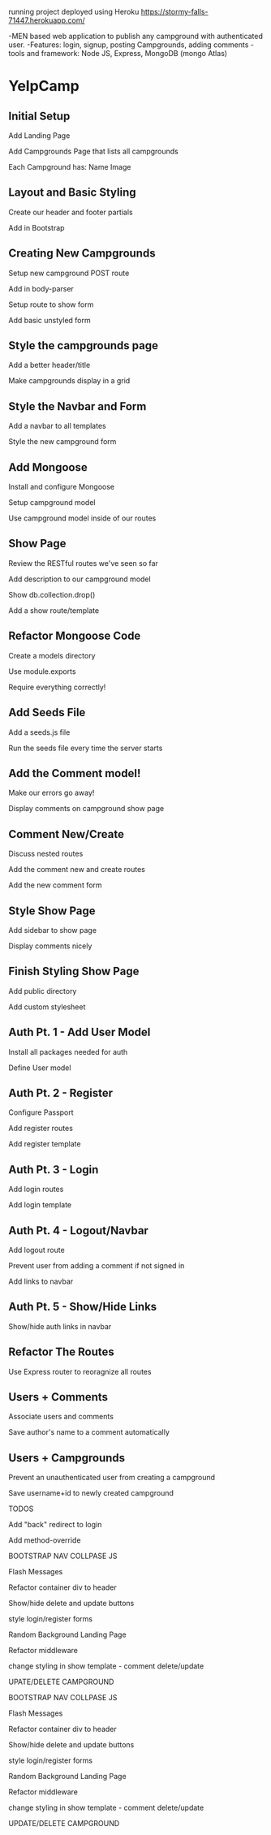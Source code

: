 running project deployed using Heroku https://stormy-falls-71447.herokuapp.com/

-MEN based web application to publish any campground with authenticated user.
-Features: login, signup, posting Campgrounds, adding comments
-tools and framework: Node JS, Express, MongoDB (mongo Atlas)

# YelpCamp
## Initial Setup

Add Landing Page

Add Campgrounds Page that lists all campgrounds

Each Campground has: Name
                     Image
## Layout and Basic Styling

Create our header and footer partials

Add in Bootstrap

## Creating New Campgrounds

Setup new campground POST route

Add in body-parser

Setup route to show form

Add basic unstyled form
## Style the campgrounds page

Add a better header/title

Make campgrounds display in a grid
## Style the Navbar and Form

Add a navbar to all templates

Style the new campground form
## Add Mongoose

Install and configure Mongoose

Setup campground model

Use campground model inside of our routes
## Show Page

Review the RESTful routes we've seen so far

Add description to our campground model

Show db.collection.drop()

Add a show route/template
## Refactor Mongoose Code

Create a models directory

Use module.exports

Require everything correctly!
## Add Seeds File

Add a seeds.js file

Run the seeds file every time the server starts
## Add the Comment model!

Make our errors go away!

Display comments on campground show page
## Comment New/Create

Discuss nested routes

Add the comment new and create routes

Add the new comment form
## Style Show Page

Add sidebar to show page

Display comments nicely
## Finish Styling Show Page

Add public directory

Add custom stylesheet
## Auth Pt. 1 - Add User Model

Install all packages needed for auth

Define User model
## Auth Pt. 2 - Register

Configure Passport

Add register routes

Add register template
## Auth Pt. 3 - Login

Add login routes

Add login template
## Auth Pt. 4 - Logout/Navbar

Add logout route

Prevent user from adding a comment if not signed in

Add links to navbar
## Auth Pt. 5 - Show/Hide Links

Show/hide auth links in navbar
## Refactor The Routes

Use Express router to reoragnize all routes
## Users + Comments

Associate users and comments

Save author's name to a comment automatically
## Users + Campgrounds

Prevent an unauthenticated user from creating a campground

Save username+id to newly created campground

TODOS

Add "back" redirect to login

Add method-override

BOOTSTRAP NAV COLLPASE JS

Flash Messages

Refactor container div to header

Show/hide delete and update buttons

style login/register forms

Random Background Landing Page

Refactor middleware

change styling in show template - comment delete/update

UPATE/DELETE CAMPGROUND

BOOTSTRAP NAV COLLPASE JS

Flash Messages

Refactor container div to header

Show/hide delete and update buttons

style login/register forms

Random Background Landing Page

Refactor middleware

change styling in show template - comment delete/update

UPDATE/DELETE CAMPGROUND
